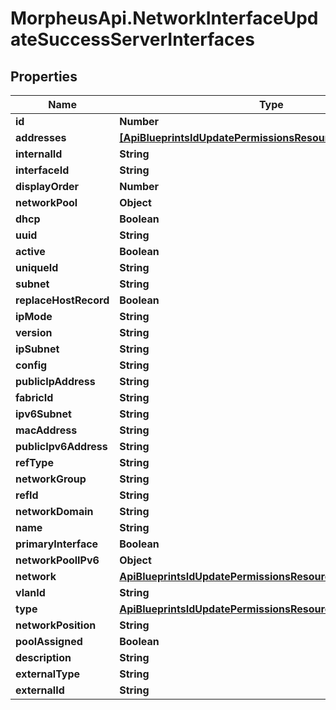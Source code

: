 # MorpheusApi.NetworkInterfaceUpdateSuccessServerInterfaces

## Properties

Name | Type | Description | Notes
------------ | ------------- | ------------- | -------------
**id** | **Number** |  | [optional] 
**addresses** | [**[ApiBlueprintsIdUpdatePermissionsResourcePermissionSites]**](ApiBlueprintsIdUpdatePermissionsResourcePermissionSites.md) |  | [optional] 
**internalId** | **String** |  | [optional] 
**interfaceId** | **String** |  | [optional] 
**displayOrder** | **Number** |  | [optional] 
**networkPool** | **Object** |  | [optional] 
**dhcp** | **Boolean** |  | [optional] 
**uuid** | **String** |  | [optional] 
**active** | **Boolean** |  | [optional] 
**uniqueId** | **String** |  | [optional] 
**subnet** | **String** |  | [optional] 
**replaceHostRecord** | **Boolean** |  | [optional] 
**ipMode** | **String** |  | [optional] 
**version** | **String** |  | [optional] 
**ipSubnet** | **String** |  | [optional] 
**config** | **String** |  | [optional] 
**publicIpAddress** | **String** |  | [optional] 
**fabricId** | **String** |  | [optional] 
**ipv6Subnet** | **String** |  | [optional] 
**macAddress** | **String** |  | [optional] 
**publicIpv6Address** | **String** |  | [optional] 
**refType** | **String** |  | [optional] 
**networkGroup** | **String** |  | [optional] 
**refId** | **String** |  | [optional] 
**networkDomain** | **String** |  | [optional] 
**name** | **String** |  | [optional] 
**primaryInterface** | **Boolean** |  | [optional] 
**networkPoolIPv6** | **Object** |  | [optional] 
**network** | [**ApiBlueprintsIdUpdatePermissionsResourcePermissionSites**](ApiBlueprintsIdUpdatePermissionsResourcePermissionSites.md) |  | [optional] 
**vlanId** | **String** |  | [optional] 
**type** | [**ApiBlueprintsIdUpdatePermissionsResourcePermissionSites**](ApiBlueprintsIdUpdatePermissionsResourcePermissionSites.md) |  | [optional] 
**networkPosition** | **String** |  | [optional] 
**poolAssigned** | **Boolean** |  | [optional] 
**description** | **String** |  | [optional] 
**externalType** | **String** |  | [optional] 
**externalId** | **String** |  | [optional] 


